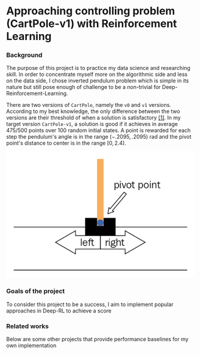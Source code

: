 # Approaching controlling problem (CartPole-v1) with Reinforcement Learning

### Background

The purpose of this project is to practice my data science and researching skill. In order to concentrate myself more on the algorithmic side and less on the data side, I chose inverted pendulum problem which is simple in its nature but still pose enough of challenge to be a non-trivial for Deep-Reinforcement-Learning.

There are two versions of `CartPole`, namely the `v0` and `v1` versions. According to my best knowledge, the only difference between the two versions are their threshold of when a solution is satisfactory [[1]](https://stackoverflow.com/a/56926451). In my target version `CartPole-v1`, a solution is good if it achieves in average $475/500$ points over $100$ random initial states. A point is rewarded for each step the pendulum's angle is in the range $(-.2095, .2095)$ rad and the pivot point's distance to center is in the range $[0, 2.4)$.  

<p align="center">
<img src="images/cartpole.png"/>
</p>

### Goals of the project

To consider this project to be a success, I aim to implement popular approaches in Deep-RL to achieve a score 

### Related works

 Below are some other projects that provide performance baselines for my own implementation